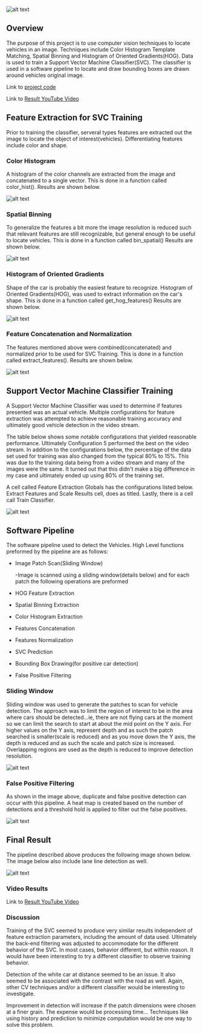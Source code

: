 [//]: # (Image References)

[image1]: ./output_images/header.png "Header"
[image2]: ./output_images/color_hist.png
[image3]: ./output_images/comb_hist_norm.png
[image4]: ./output_images/final.png
[image5]: ./output_images/heat_map1.png
[image6]: ./output_images/heat_map.png
[image7]: ./output_images/hog_vis.png
[image8]: ./output_images/spatial_hist.png
[image9]: ./output_images/svc_data.png

![alt text][image1]
## **Overview**

The purpose of this project is to use computer vision techniques to locate vehicles in an image.  Techniques include Color Histogram Template Matching, Spatial Binning and Histogram of Oriented Gradients(HOG).  Data is used to train a Support Vector Machine Classifier(SVC).  The classifier is used in a software pipeline to locate and draw bounding boxes are drawn around vehicles original image.  

Link to [project code](https://github.com/hbutler97/CarND-Vehicle-Detection/blob/master/find_vehicle.ipynb)

Link to [Result YouTube Video](https://youtu.be/3SCqGUhmyxk)



## **Feature Extraction for SVC Training**

Prior to training the classifier, serveral types features are extracted out the image to locate the object of interest(vehicles).  Differentiating features include color and shape. 

### **Color Histogram**

A histogram of the color channels are extracted from the image and concatenated to a single vector.  This is done in a function called color_hist().  Results are shown below.

![alt text][image2]

### **Spatial Binning**

To generalize the features a bit more the image resolution is reduced such that relevant features are still recognizable, but general enough to be useful to locate vehicles. This is done in a function called bin_spatial() Results are shown below.

![alt text][image8]

### **Histogram of Oriented Gradients**

Shape of the car is probably the easiest feature to recognize.  Histogram of Oriented Gradients(HOG), was used to extract information on the car's shape. This is done in a function called get_hog_features() Results are shown below.

![alt text][image7]

### **Feature Concatenation and Normalization**

The features mentioned above were combined(concatenated) and normalized prior to be used for SVC Training.  This is done in a function called extract_features().  Results are shown below.

![alt text][image3]

## **Support Vector Machine Classifier Training**

A Support Vector Machine Classifier was used to determine if features presented was an actual vehicle.  Multiple configurations for feature extraction was attempted to achieve reasonable training accuracy and ultimately good vehicle detection in the video stream.

The table below shows some notable configurations that yielded reasonable performance.  Ultimately Configuration 5 performed the best on the video stream.  In addition to the configurations below, the percentage of the data set used for training was also changed from the typical 80% to 15%.  This was due to the training data being from a video stream and many of the images were the same.  It turned out that this didn't make a big difference in my case and ultimately ended up using 80% of the training set.

A cell called Feature Extraction Globals has the configurations listed below.  Extract Features and Scale Results cell, does as titled. Lastly, there is a cell call Train Classifier. 

![alt text][image9]


## **Software Pipeline**

The software pipeline used to detect the Vehicles.  High Level functions preformed by the pipeline are as follows:

* Image Patch Scan(Sliding Window)

  -Image is scanned using a sliding window(details below) and for each patch the following operations are preformed

* HOG Feature Extraction
* Spatial Binning Extraction
* Color Histogram Extraction
* Features Concatenation
* Features Normalization
* SVC Prediction
* Bounding Box Drawing(for positive car detection)
* False Positive Filtering


### **Sliding Window**

Sliding window was used to generate the patches to scan for vehicle detection.  The approach was to limit the region of interest to be in the area where cars should be detected...ie, there are not flying cars at the moment so we can limit the search to start at about the mid point on the Y axis.  For higher values on the Y axis, represent depth and as such the patch searched is smaller(scale is reduced) and as you move down the Y axis, the depth is reduced and as such the scale and patch size is increased.  Overlapping regions are used as the depth is reduced to improve detection resolution.  

![alt text][image5]

### **False Positive Filtering**

As shown in the image above, duplicate and false positive detection can occur with this pipeline.  A heat map is created based on the number of detections and a threshold hold is applied to filter out the false positives. 

![alt text][image6]

## **Final Result**

The pipeline described above produces the following image shown below.  The image below also include lane line detection as well.

![alt text][image4]

### **Video Results**

Link to [Result YouTube Video](https://youtu.be/3SCqGUhmyxk) 

### **Discussion**

Training of the SVC seemed to produce very similar results independent of feature extraction parameters, including the amount of data used.  Ultimately the back-end filtering was adjusted to accommodate for the different behavior of the SVC.  In most cases, behavior different, but within reason.  It would have been interesting to try a different classifier to observe training behavior.

Detection of the white car at distance seemed to be an issue.  It also seemed to be associated with the contrast with the road as well.  Again, other CV techniques and/or a different classifier would be interesting to investigate. 

Improvement in detection will increase if the patch dimensions were chosen at a finer grain.  The expense would be processing time...  Techniques like using history and prediction to minimize computation would be one way to solve this problem. 



